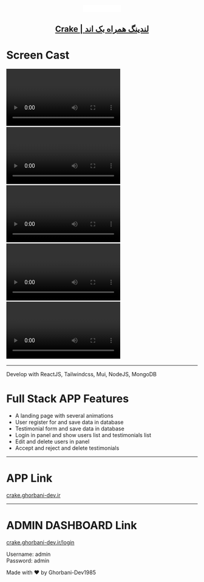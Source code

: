 <p align="center">
  <a href="#">
    <img  src="./src/assets/Images/logo.png" width="100" alt="ghorbani-dev.ir"/>
    <h2 align="center">Crake |  لندینگ همراه بک اند</h2>
  </a>
</p>

# Screen Cast

<video src="https://github.com/Ghorbani-Dev1985/Crake/assets/127734745/6695e23e-ef0f-4c53-a2c0-a9f29f55e18a" autoplay loop ></video>
<video src="https://github.com/Ghorbani-Dev1985/Crake/assets/127734745/606ce989-921b-40bd-a030-07ddf2020149" autoplay loop ></video>
<video src="https://github.com/Ghorbani-Dev1985/Crake/assets/127734745/6f653804-f723-4601-bbb6-e5d933d362f6" autoplay loop ></video>
<video src="https://github.com/Ghorbani-Dev1985/Crake/assets/127734745/b04b8dce-a02e-4579-a2ef-d3e31dd6b36c" autoplay loop ></video>
<video src="https://github.com/Ghorbani-Dev1985/Crake/assets/127734745/d569ceb7-b2c2-47fe-b6ba-5075325f71dd" autoplay loop ></video>

---

Develop with ReactJS, Tailwindcss, Mui, NodeJS, MongoDB 
# Full Stack APP Features

<ul>
<li>A landing page with several animations</li>
<li>User register for and save data in database</li>
<li>Testimonial form and save data in database</li>
<li>Login in panel and show users list and testimonials list</li>
<li>Edit and delete users in panel</li>
<li>Accept and reject and delete testimonials</li>
</ul>

---

# APP Link


[crake.ghorbani-dev.ir](https://crake.ghorbani-dev.ir/)

---
# ADMIN DASHBOARD Link

[crake.ghorbani-dev.ir/login](https://crake.ghorbani-dev.ir/login)

Username: admin
<br />
Password: admin

Made with :heart: by Ghorbani-Dev1985
